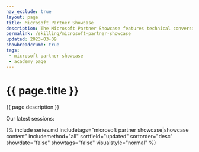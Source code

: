 ```yaml
---
nav_exclude: true
layout: page
title: Microsoft Partner Showcase
description: The Microsoft Partner Showcase features technical conversatons with Microsoft Partners and their solutions. Join Microsoft CSAs and Partners from around the world to get their perspectives on the tech industry and go hands-on with their solutions.
permalink: /skilling/microsoft-partner-showcase
updated: 2023-03-09
showbreadcrumb: true
tags: 
 - microsoft partner showcase
 - academy page
---
```


# {{ page.title }}

{{ page.description }}

Our latest sessions:

{% include series.md 
    includetags="microsoft partner showcase|showcase content" 
    includemethod="all" 
    sortfield="updated" sortorder="desc" showdate="false" 
    showtags="false" visualstyle="normal" 
%}



